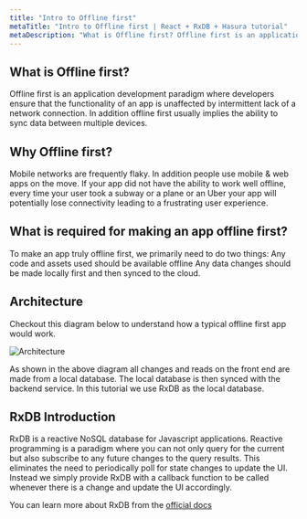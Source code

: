 ```yaml
---
title: "Intro to Offline first"
metaTitle: "Intro to Offline first | React + RxDB + Hasura tutorial"
metaDescription: "What is Offline first? Offline first is an application development paradigm where developers ensure that the functionality of an app is unaffected by intermittent lack of a network connection"
---
```


## What is Offline first?
Offline first is an application development paradigm where developers ensure that the functionality of an app is unaffected by intermittent lack of a network connection. In addition offline first usually implies the ability to sync data between multiple devices.

## Why Offline first?

Mobile networks are frequently flaky. In addition people use mobile & web apps on the move. If your app did not have the ability to work well offline, every time your user took a subway or a plane or an Uber your app will potentially lose connectivity leading to a frustrating user experience.

## What is required for making an app offline first?

To make an app truly offline first, we primarily need to do two things:
Any code and assets used should be available offline
Any data changes should be made locally first and then synced to the cloud.

## Architecture

Checkout this diagram below to understand how a typical offline first app would work.

![Architecture](https://hasura.io/blog/content/images/2020/02/Screenshot-from-2020-02-08-14-24-02.png)

As shown in the above diagram all changes and reads on the front end are made from a local database. The local database is then synced with the backend service. In this tutorial we use RxDB as the local database.

## RxDB Introduction
RxDB is a reactive NoSQL database for Javascript applications. Reactive programming is a paradigm where you can not only query for the current but also subscribe to any future changes to the query results. This eliminates the need to periodically poll for state changes to update the UI. Instead we simply provide RxDB with a callback function to be called whenever there is a change and update the UI accordingly.

You can learn more about RxDB from the [official docs](https://rxdb.info/)


